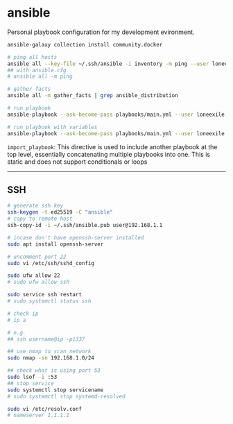 # ansible

Personal playbook configuration for my development evironment.

```bash
ansible-galaxy collection install community.docker

# ping all hosts
ansible all --key-file ~/.ssh/ansible -i inventory -m ping --user loneexile
## with ansible.cfg
# ansible all -m ping

# gather facts
ansible all -m gather_facts | grep ansible_distribution

# run playbook
ansible-playbook --ask-become-pass playbooks/main.yml --user loneexile

# run playbook with variables
ansible-playbook --ask-become-pass playbooks/main.yml --user loneexile -e "@variables.yml"

```

`import_playbook`: This directive is used to include another playbook at the top
level, essentially concatenating multiple playbooks into one. This is static and
does not support conditionals or loops

---

## SSH

```bash
# generate ssh key
ssh-keygen -t ed25519 -C "ansible"
# copy to remote host
ssh-copy-id -i ~/.ssh/ansible.pub user@192.168.1.1

# incase don't have openssh-server installed
sudo apt install openssh-server

# uncomment port 22
sudo vi /etc/ssh/sshd_config

sudo ufw allow 22
# sudo ufw allow ssh

sudo service ssh restart
# sudo systemctl status ssh

# check ip
# ip a

# e.g.
## ssh username@ip -p1337

## use nmap to scan network
sudo nmap -sn 192.168.1.0/24

## check what is using port 53
sudo lsof -i :53
## stop service
sudo systemctl stop servicename
# sudo systemctl stop systemd-resolved

sudo vi /etc/resolv.conf
# nameserver 1.1.1.1
```
